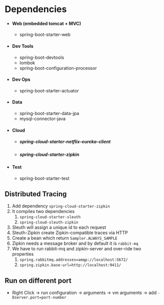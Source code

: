 Dependencies
============

- #### Web (embedded tomcat + MVC)
    - spring-boot-starter-web
- #### Dev Tools
    - spring-boot-devtools
    - lombok
    - spring-boot-configuration-processor
- #### Dev Ops
    - spring-boot-starter-actuator
- #### Data
    - spring-boot-starter-data-jpa
    - mysql-connector-java
- #### Cloud
    - ##### spring-cloud-starter-netflix-eureka-client
    - ##### spring-cloud-starter-zipkin
- #### Test
    - spring-boot-starter-test

Distributed Tracing
-------------------
1.  Add dependency ```spring-cloud-starter-zipkin```
2. It compiles two dependencies
    1. ```spring-cloud-starter-sleuth```
    2. ```spring-cloud-sleuth-zipkin```
3.  Sleuth will assign a unique id to each request
4.  Sleuth-Zipkin create Zipkin-compatible traces via HTTP
5.  Create a bean which return ```Sampler.ALWAYS_SAMPLE```
6.  Zipkin needs a message broker and by default it is ```rabbit-mq```
7.  We have to run rabbit-mq and zipkin-server and  over-ride two properties
    1. ```spring.rabbitmq.addresses=amqp://localhost:5672/```
    2. ```spring.zipkin.base-url=http://localhost:9411/```


Run on different port
---------------------
- Right Click -> run configuration -> arguments -> vm arguments -> add ```-Dserver.port=port-number```


